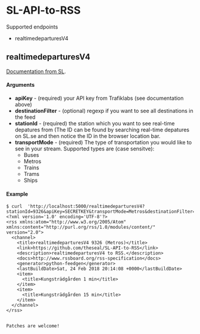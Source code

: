 # SL-API-to-RSS

Supported endpoints
* realtimedeparturesV4

## realtimedeparturesV4
[Documentation from SL](https://www.trafiklab.se/api/sl-realtidsinformation-4).
#### Arguments
* **apiKey** - (required) your API key from Trafiklabs (see documentation above)
* **destinationFilter** - (optional) regexp if you want to see all destinations in the feed
* **stationId** - (required) the station which you want to see real-time depatures from (The ID can be found by searching real-time depatures on SL.se and then notice the ID in the browser location bar.
* **transportMode** - (required) The type of transportation you would like to see in your stream. Supported types are (case sensitve):
  * Buses
  * Metros
  * Trains
  * Trams
  * Ships

#### Example
```
$ curl  'http://localhost:5000/realtimedeparturesV4?stationId=9326&apiKey=SECRETKEY&transportMode=Metros&destinationFilter=Kungs'
<?xml version='1.0' encoding='UTF-8'?>
<rss xmlns:atom="http://www.w3.org/2005/Atom" xmlns:content="http://purl.org/rss/1.0/modules/content/" version="2.0">
  <channel>
    <title>realtimedeparturesV4 9326 (Metros)</title>
    <link>https://github.com/theseal/SL-API-to-RSS</link>
    <description>realtimedeparturesV4 to RSS.</description>
    <docs>http://www.rssboard.org/rss-specification</docs>
    <generator>python-feedgen</generator>
    <lastBuildDate>Sat, 24 Feb 2018 20:14:08 +0000</lastBuildDate>
    <item>
      <title>Kungsträdgården 1 min</title>
    </item>
    <item>
      <title>Kungsträdgården 15 min</title>
    </item>
  </channel>
</rss>


Patches are welcome!
